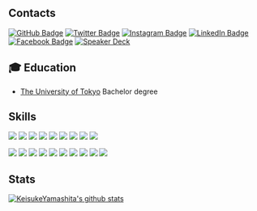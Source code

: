 ## Contacts

[![GitHub Badge](https://img.shields.io/badge/-GitHub-000?style=flat-square&logo=Github&logoColor=white)](https://github.com/KeisukeYamashita)
[![Twitter Badge](https://img.shields.io/badge/-Twitter-1ca0f1?style=flat-square&logo=twitter&logoColor=white&link=https://twitter.com/_k_e_k_e)](https://twitter.com/_k_e_k_e)
[![Instagram Badge](https://img.shields.io/badge/-Instagram-e4405f?style=flat-square&logo=instagram&logoColor=white&link=https://twitter.com/_k_e_k_e)](https://www.instagram.com/1995yamashita/)
[![LinkedIn Badge](https://img.shields.io/badge/-LinkedIn-0077b5?style=flat-square&logo=linkedin&logoColor=white&link=https://twitter.com/_k_e_k_e)](https://www.linkedin.com/in/keisukeyamashita-816906136/)
[![Facebook Badge](https://img.shields.io/badge/-Facebook-1877f2?style=flat-square&logo=facebook&logoColor=white&link=https://twitter.com/_k_e_k_e)](https://www.facebook.com/yamashita.keisuke.524/)
[![Speaker Deck](https://img.shields.io/badge/Speaker_Deck-0?style=flat-square&logo=speaker-deck&color=009287&logoColor=white)](https://speakerdeck.com/keisukeyamashita)

## 🎓 Education

- [The University of Tokyo](https://www.u-tokyo.ac.jp/) Bachelor degree

## Skills

[![](https://img.shields.io/badge/-Visual%20Studio%20Code-5C2D91?style=flat-square&logoColor=white&logo=visual-studio)](https://github.com/KeisukeYamashita)
[![](https://img.shields.io/badge/-Go-00ADD8?style=flat-square&logoColor=white&logo=go)](https://github.com/KeisukeYamashita)
[![](https://img.shields.io/badge/-Typescript-007ACC?style=flat-square&logoColor=white&logo=typescript)](https://github.com/KeisukeYamashita)
[![](https://img.shields.io/badge/-Bash-4eaa25?style=flat-square&logoColor=white&logo=gnu-bash)](https://github.com/KeisukeYamashita)
[![](https://img.shields.io/badge/-Flutter-02569b?style=flat-square&logoColor=white&logo=flutter)](https://github.com/KeisukeYamashita)
[![](https://img.shields.io/badge/-Spinnaker-139bb4?style=flat-square&logoColor=white&logo=spinnaker)](https://github.com/KeisukeYamashita)
[![](https://img.shields.io/badge/-Docker-2496ed?style=flat-square&logoColor=white&logo=docker)](https://github.com/KeisukeYamashita)
[![](https://img.shields.io/badge/-MySQL-4479a1?style=flat-square&logoColor=white&logo=mysql)](https://github.com/KeisukeYamashita)
[![](https://img.shields.io/badge/-Redis-DC382D?style=flat-square&logoColor=white&logo=redis)](https://github.com/KeisukeYamashita)

[![](https://img.shields.io/badge/-Kubernetes-326CE5?style=flat-square&logoColor=white&logo=kubernetes)](https://github.com/KeisukeYamashita)
[![](https://img.shields.io/badge/-AWS-232F3E?style=flat-square&logoColor=white&logo=amazon-aws)](https://github.com/KeisukeYamashita)
[![](https://img.shields.io/badge/-GCP-4285F4?style=flat-square&logoColor=white&logo=google-cloud)](https://github.com/KeisukeYamashita)
[![](https://img.shields.io/badge/-Firebase-FFCA28?style=flat-square&logoColor=white&logo=firebase)](https://github.com/KeisukeYamashita)
[![](https://img.shields.io/badge/-Datadog-632CA6?style=flat-square&logoColor=white&logo=datadog)](https://github.com/KeisukeYamashita)
[![](https://img.shields.io/badge/-Sentry-FB4226?style=flat-square&logoColor=white&logo=sentry)](https://github.com/KeisukeYamashita)
[![](https://img.shields.io/badge/-Twilio-F22F46?style=flat-square&logoColor=white&logo=twilio)](https://github.com/KeisukeYamashita)
[![](https://img.shields.io/badge/-Terraform-623CE4?style=flat-square&logoColor=white&logo=terraform)](https://github.com/KeisukeYamashita)
[![](https://img.shields.io/badge/-GitHub%20Actions-2088FF?style=flat-square&logoColor=white&logo=github-actions)](https://github.com/KeisukeYamashita)
[![](https://img.shields.io/badge/-CircleCI-343434?style=flat-square&logoColor=white&logo=circleci)](https://github.com/KeisukeYamashita)

## Stats

[![KeisukeYamashita's github stats](https://github-readme-stats.vercel.app/api?username=KeisukeYamashita&show_icons=true&theme=radical)](https://github.com/anuraghazra/github-readme-stats)
